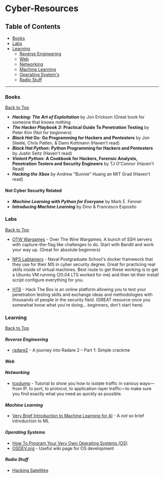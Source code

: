 # Cyber-Resources

<!-- Begin Table of Contents-->

## Table of Contents

- [Books](#books)
- [Labs](#labs)
- [Learning](#learning)
	- [Reverse Engineering](#reverse-engineering)
	- [Web](#web)
	- [Networking](#networking)
	- [Machine Learning](#machine-learning)
	- [Operating System's](#operating-systems)
	- [Radio Stuff](#radio-stuff)

<!-- End Table of Contents-->

---

<!-- Begin List-->

### Books

[Back to Top](#table-of-contents)

- ***Hacking: The Art of Exploitation*** by Jon Erickson (Great book for someone that knows nothing
- ***The Hacker Playbook 3:*** **Practical Guide To Penetration Testing** by Peter Kim (Not for beginners)
- ***Black Hat Go:*** **Go Programming for Hackers and Pentesters** by Jon Steele, Chris Patten, & Dann Kottmann (Haven't read)
- ***Black Hat Python:*** **Python Programming for Hackers and Pentesters** by Justin Seitz (Haven't read)
- ***Violent Python:*** **A Cookbook for Hackers, Forensic Analysts, Penetration Testers and Security Engineers** by TJ O'Connor (Haven't Read)
- ***Hacking the Xbox*** by Andrew "Bunnie" Huang an MIT Grad (Haven't read)

#### Not Cyber Security Related

- ***Machine Learning with Python for Everyone*** by Mark E. Fenner
- ***Introducing Machine Learning*** by Dino & Francesco Esposito

### Labs

[Back to Top](#table-of-contents)

- [OTW Wargames](https://overthewire.org/wargames/) - Over The Wire Wargames. A bunch of SSH servers with capture-the-flag like challenges to do. Start with Bandit and work your way up. (Great for absolute beginners)

- [NPS Labtainers](https://nps.edu/web/c3o/labtainers) - Naval Postgraduate School's docker framework that they use for their MS in cyber security degree. Great for practicing real skills inside of virtual machines. Best route to get these working is to get a Ubuntu VM running (20.04 LTS worked for me) and then let their install script configure everything for you.

- [HTB](https://www.hackthebox.eu/) - Hack The Box is an online platform allowing you to test your penetration testing skills and exchange ideas and methodologies with thousands of people in the security field. (GREAT resource once you somewhat know what you're doing... beginners, don't start here)

### Learning

[Back to Top](#table-of-contents)

#### *Reverse Engineering*

- [radare2](https://www.megabeets.net/a-journey-into-radare-2-part-1/) - A journey into Radare 2 – Part 1: Simple crackme

#### *Web*

#### *Networking*

- [tcpdump](https://danielmiessler.com/study/tcpdump/) - Tutorial to show you how to isolate traffic in various ways—from IP, to port, to protocol, to application-layer traffic—to make sure you find exactly what you need as quickly as possible.

#### *Machine Learning*

- [Very Brief Introduction to Machine Learning for AI](http://www.iro.umontreal.ca/~pift6266/H10/notes/mlintro.html#intelligence) - A *not* so brief introduction to ML

#### *Operating Systems*

- [How To Program Your Very Own Operating Systems (OS)](https://www.whoishostingthis.com/resources/os-development/)
- [OSDEV.org](https://wiki.osdev.org/Main_Page) - Useful wiki page for OS development

#### *Radio Stuff*

- [Hacking Satellites](https://nyan-sat.com/chapter0.html)

<!-- End List-->
